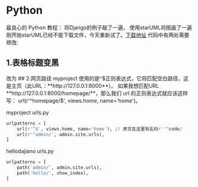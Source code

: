 # Python
最良心的 Python 教程：
将Django的例子敲了一遍， 使用starUML将图画了一遍
刚开始starUML已经不能下载文件，今天重新试了。[下载地址](https://staruml.io/download/releases-v5/StarUML%20Setup%205.0.2.exe)
代码中有两处需要修改:
## 1.表格标题变黑 
<thead class='thead-inverse'>  改为
<thead class="thead-dark">
## 2.网页路径
myproject 使用的是^$正则表达式，它将匹配空白路径，这是主页（此URL：**http://127.0.0.1:8000**）。
如果我想匹配URL **http://127.0.0.1:8000/homepage/**，那么我们 url 的正则表达式就应该这样写：
url(r'^homepage/$', views.home, name='home')。

myproject urls.py
```python
urlpatterns = [
    url(r'^$', views.home, name='home'), // 原文在这里有乱码r''^code/
    url(r'^admin/', admin.site.urls),
]
```
hellodajiano urls.py
```python
urlpatterns = [
    path('admin/', admin.site.urls),
    path('hello/', show_index),
]
